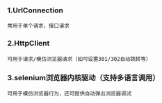 ### 1.UrlConnection
```
常用于单个请求，接口请求
```

### 2.HttpClient
```
可用于请求/模仿浏览器请求（如可设置301/302自动跳转等）
```

### 3.selenium浏览器内核驱动（支持多语言调用）
```
可用于模仿浏览器行为，还可提供自动弹出浏览器调试
```
